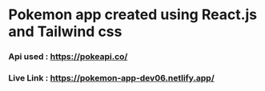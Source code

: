 # Pokemon app created using React.js and Tailwind css

### Api used : https://pokeapi.co/

### Live Link : https://pokemon-app-dev06.netlify.app/

